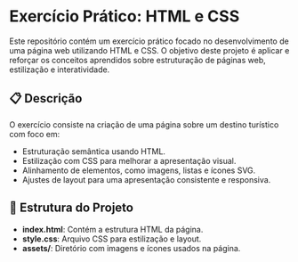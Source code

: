 # Exercício Prático: HTML e CSS

Este repositório contém um exercício prático focado no desenvolvimento de uma página web utilizando HTML e CSS. O objetivo deste projeto é aplicar e reforçar os conceitos aprendidos sobre estruturação de páginas web, estilização e interatividade.

## 📋 Descrição

O exercício consiste na criação de uma página sobre um destino turístico com foco em:

- Estruturação semântica usando HTML.
- Estilização com CSS para melhorar a apresentação visual.
- Alinhamento de elementos, como imagens, listas e ícones SVG.
- Ajustes de layout para uma apresentação consistente e responsiva.

## 📁 Estrutura do Projeto

- **index.html**: Contém a estrutura HTML da página.
- **style.css**: Arquivo CSS para estilização e layout.
- **assets/**: Diretório com imagens e ícones usados na página.

